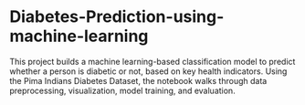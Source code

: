 # Diabetes-Prediction-using-machine-learning
This project builds a machine learning-based classification model to predict whether a person is diabetic or not, based on key health indicators. Using the Pima Indians Diabetes Dataset, the notebook walks through data preprocessing, visualization, model training, and evaluation.
